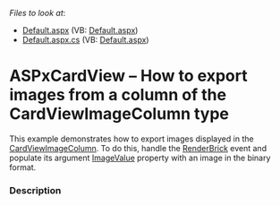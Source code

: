 <!-- default file list -->
*Files to look at*:

* [Default.aspx](./CS/Default.aspx) (VB: [Default.aspx](./VB/Default.aspx))
* [Default.aspx.cs](./CS/Default.aspx.cs) (VB: [Default.aspx](./VB/Default.aspx))
<!-- default file list end -->
# ASPxCardView – How to export images from a column of the CardViewImageColumn type


<p>This example demonstrates how to export images displayed in the <a href="https://documentation.devexpress.com/#AspNet/clsDevExpressWebCardViewImageColumntopic">CardViewImageColumn</a>. To do this, handle the <a href="https://documentation.devexpress.com/#AspNet/DevExpressWebASPxCardViewExporter_RenderBricktopic">RenderBrick</a> event and populate its argument <a href="https://documentation.devexpress.com/#AspNet/DevExpressWebASPxCardViewExportRenderingEventArgs_ImageValuetopic">ImageValue</a> property with an image in the binary format.</p>


<h3>Description</h3>

&nbsp;

<br/>


